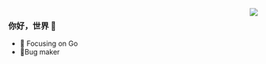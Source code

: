 <img align="right" src="https://github-readme-stats.vercel.app/api?username=meethu&show_icons=true&icon_color=CE1D2D&text_color=718096&bg_color=00000000&hide_title=true&hide_border=true" />

### 你好，世界 👋

- :orange_book: Focusing on Go
- :hammer:Bug maker
